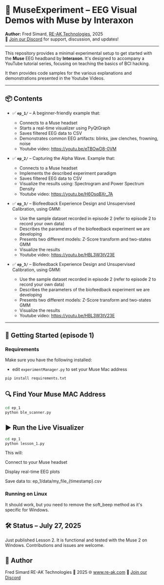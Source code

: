 # 🧠 MuseExperiment – EEG Visual Demos with Muse by Interaxon

**Author:** Fred Simard, [RE-AK Technologies](https://www.re-ak.com), 2025  
📣 [Join our Discord](https://discord.gg/XzeDHJf6ne) for support, discussion, and updates!

---

This repository provides a minimal experimental setup to get started with the **Muse** EEG headband by **Interaxon**. It's designed to accompany a YouTube tutorial series, focusing on teaching the basics of BCI hacking.

It then provides code samples for the various explanations and demonstrations presented in the Youtube Videos.

---

## 📦 Contents

- ✅ **`ep_1/`** – A beginner-friendly example that:
  - Connects to a Muse headset
  - Starts a real-time visualizer using PyQtGraph
  - Saves filtered EEG data to CSV
  - Demonstrates common EEG artifacts: blinks, jaw clenches, frowning, noise
  - Youtube video: https://youtu.be/eTBOwD8-0VM

- ✅ **`ep_2/`** – Capturing the Alpha Wave. Example that:
  - Connects to a Muse headset
  - Implements the described experiment paradigm
  - Saves filtered EEG data to CSV
  - Visualize the results using: Spectrogram and Power Spectrum Density
  - Youtube video: https://youtu.be/H6OsqBXr_7A

- ✅ **`ep_3/`** – Biofeedback Experience Design and Unsupervised Calibration, using GMM:
  - Use the sample dataset recorded in episode 2 (refer to episode 2 to record your own data)
  - Describes the parameters of the biofeedback experiment we are developing
  - Presents two different models: Z-Score transform and two-states GMM
  - Visualize the results
  - Youtube video: https://youtu.be/HBL3W3tV23E

- ✅ **`ep_3/`** – Biofeedback Experience Design and Unsupervised Calibration, using GMM:
  - Use the sample dataset recorded in episode 2 (refer to episode 2 to record your own data)
  - Describes the parameters of the biofeedback experiment we are developing
  - Presents two different models: Z-Score transform and two-states GMM
  - Visualize the results
  - Youtube video: https://youtu.be/HBL3W3tV23E


---

## 🚀 Getting Started (episode 1)

### Requirements

Make sure you have the following installed:

- edit `experimentManager.py` to set your Muse Mac address

```bash
pip install requirements.txt
```

## 🔍 Find Your Muse MAC Address

```bash
cd ep_1
python ble_scanner.py
```

## ▶️ Run the Live Visualizer

```bash
cd ep_1
python lesson_1.py
```

This will:

Connect to your Muse headset

Display real-time EEG plots

Save data to:
ep_1/data/my_file_{timestamp}.csv

### Running on Linux
It should work, but you need to remove the soft_beep method as it's specific for Windows.


## 🛠️ Status – July 27, 2025
Just published Lesson 2. It is functional and tested with the Muse 2 on Windows. Contributions and issues are welcome.

## 👤 Author
Fred Simard
RE-AK Technologies
📅 2025
🌐 www.re-ak.com
💬 [Join our Discord](https://discord.gg/XzeDHJf6ne)

